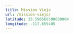 ```yaml
---
title: Mission Viejo
url: /mission-viejo/
latitude: 33.596568500000004
longitude: -117.659405
---
```

